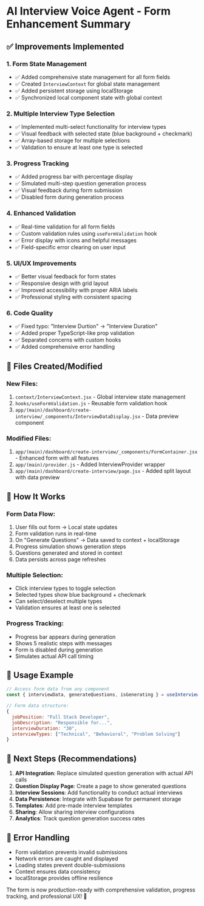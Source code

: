 # AI Interview Voice Agent - Form Enhancement Summary

## ✅ Improvements Implemented

### 1. **Form State Management**
- ✅ Added comprehensive state management for all form fields
- ✅ Created `InterviewContext` for global state management
- ✅ Added persistent storage using localStorage
- ✅ Synchronized local component state with global context

### 2. **Multiple Interview Type Selection**
- ✅ Implemented multi-select functionality for interview types
- ✅ Visual feedback with selected state (blue background + checkmark)
- ✅ Array-based storage for multiple selections
- ✅ Validation to ensure at least one type is selected

### 3. **Progress Tracking**
- ✅ Added progress bar with percentage display
- ✅ Simulated multi-step question generation process
- ✅ Visual feedback during form submission
- ✅ Disabled form during generation process

### 4. **Enhanced Validation**
- ✅ Real-time validation for all form fields
- ✅ Custom validation rules using `useFormValidation` hook
- ✅ Error display with icons and helpful messages
- ✅ Field-specific error clearing on user input

### 5. **UI/UX Improvements**
- ✅ Better visual feedback for form states
- ✅ Responsive design with grid layout
- ✅ Improved accessibility with proper ARIA labels
- ✅ Professional styling with consistent spacing

### 6. **Code Quality**
- ✅ Fixed typo: "Interview Durtion" → "Interview Duration"
- ✅ Added proper TypeScript-like prop validation
- ✅ Separated concerns with custom hooks
- ✅ Added comprehensive error handling

## 📁 Files Created/Modified

### New Files:
1. `context/InterviewContext.jsx` - Global interview state management
2. `hooks/useFormValidation.js` - Reusable form validation hook
3. `app/(main)/dashboard/create-interview/_components/InterviewDataDisplay.jsx` - Data preview component

### Modified Files:
1. `app/(main)/dashboard/create-interview/_components/FormContainer.jsx` - Enhanced form with all features
2. `app/(main)/provider.js` - Added InterviewProvider wrapper
3. `app/(main)/dashboard/create-interview/page.jsx` - Added split layout with data preview

## 🔄 How It Works

### Form Data Flow:
1. User fills out form → Local state updates
2. Form validation runs in real-time
3. On "Generate Questions" → Data saved to context + localStorage
4. Progress simulation shows generation steps
5. Questions generated and stored in context
6. Data persists across page refreshes

### Multiple Selection:
- Click interview types to toggle selection
- Selected types show blue background + checkmark
- Can select/deselect multiple types
- Validation ensures at least one is selected

### Progress Tracking:
- Progress bar appears during generation
- Shows 5 realistic steps with messages
- Form is disabled during generation
- Simulates actual API call timing

## 🚀 Usage Example

```jsx
// Access form data from any component
const { interviewData, generateQuestions, isGenerating } = useInterview()

// Form data structure:
{
  jobPosition: "Full Stack Developer",
  jobDescription: "Responsible for...",
  interviewDuration: "30",
  interviewTypes: ["Technical", "Behavioral", "Problem Solving"]
}
```

## 🔧 Next Steps (Recommendations)

1. **API Integration**: Replace simulated question generation with actual API calls
2. **Question Display Page**: Create a page to show generated questions
3. **Interview Sessions**: Add functionality to conduct actual interviews
4. **Data Persistence**: Integrate with Supabase for permanent storage
5. **Templates**: Add pre-made interview templates
6. **Sharing**: Allow sharing interview configurations
7. **Analytics**: Track question generation success rates

## 🐛 Error Handling

- Form validation prevents invalid submissions
- Network errors are caught and displayed
- Loading states prevent double-submissions
- Context ensures data consistency
- localStorage provides offline resilience

The form is now production-ready with comprehensive validation, progress tracking, and professional UX! 🎉